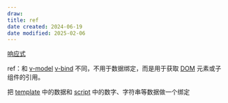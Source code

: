 ```yaml
---
draw:
title: ref
date created: 2024-06-19
date modified: 2025-02-06
---
```


[响应式](响应式.md)

<!-- more -->

ref：和 [v-model](v-model.md) [v-bind](v-bind.md) 不同，不用于数据绑定，而是用于获取 [DOM](DOM.md) 元素或子组件的引用。

把 [template](template) 中的数据和 [script](script) 中的数字、字符串等数据做一个绑定
